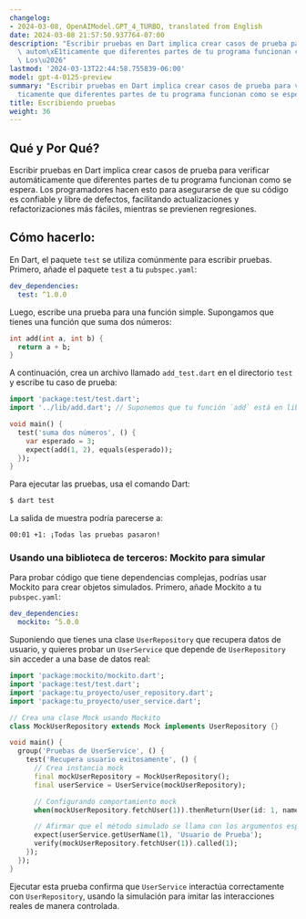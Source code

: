 ```yaml
---
changelog:
- 2024-03-08, OpenAIModel.GPT_4_TURBO, translated from English
date: 2024-03-08 21:57:50.937764-07:00
description: "Escribir pruebas en Dart implica crear casos de prueba para verificar\
  \ autom\xE1ticamente que diferentes partes de tu programa funcionan como se espera.\
  \ Los\u2026"
lastmod: '2024-03-13T22:44:58.755839-06:00'
model: gpt-4-0125-preview
summary: "Escribir pruebas en Dart implica crear casos de prueba para verificar autom\xE1\
  ticamente que diferentes partes de tu programa funcionan como se espera."
title: Escribiendo pruebas
weight: 36
---
```


## Qué y Por Qué?

Escribir pruebas en Dart implica crear casos de prueba para verificar automáticamente que diferentes partes de tu programa funcionan como se espera. Los programadores hacen esto para asegurarse de que su código es confiable y libre de defectos, facilitando actualizaciones y refactorizaciones más fáciles, mientras se previenen regresiones.

## Cómo hacerlo:

En Dart, el paquete `test` se utiliza comúnmente para escribir pruebas. Primero, añade el paquete `test` a tu `pubspec.yaml`:

```yaml
dev_dependencies:
  test: ^1.0.0
```

Luego, escribe una prueba para una función simple. Supongamos que tienes una función que suma dos números:

```dart
int add(int a, int b) {
  return a + b;
}
```

A continuación, crea un archivo llamado `add_test.dart` en el directorio `test` y escribe tu caso de prueba:

```dart
import 'package:test/test.dart';
import '../lib/add.dart'; // Suponemos que tu función `add` está en lib/add.dart

void main() {
  test('suma dos números', () {
    var esperado = 3;
    expect(add(1, 2), equals(esperado));
  });
}
```

Para ejecutar las pruebas, usa el comando Dart:

```bash
$ dart test
```

La salida de muestra podría parecerse a:

```
00:01 +1: ¡Todas las pruebas pasaron!
```

### Usando una biblioteca de terceros: Mockito para simular

Para probar código que tiene dependencias complejas, podrías usar Mockito para crear objetos simulados. Primero, añade Mockito a tu `pubspec.yaml`:

```yaml
dev_dependencies:
  mockito: ^5.0.0
```

Suponiendo que tienes una clase `UserRepository` que recupera datos de usuario, y quieres probar un `UserService` que depende de `UserRepository` sin acceder a una base de datos real:

```dart
import 'package:mockito/mockito.dart';
import 'package:test/test.dart';
import 'package:tu_proyecto/user_repository.dart';
import 'package:tu_proyecto/user_service.dart';

// Crea una clase Mock usando Mockito
class MockUserRepository extends Mock implements UserRepository {}

void main() {
  group('Pruebas de UserService', () {
    test('Recupera usuario exitosamente', () {
      // Crea instancia mock
      final mockUserRepository = MockUserRepository();
      final userService = UserService(mockUserRepository);

      // Configurando comportamiento mock
      when(mockUserRepository.fetchUser(1)).thenReturn(User(id: 1, name: 'Usuario de Prueba'));

      // Afirmar que el método simulado se llama con los argumentos esperados
      expect(userService.getUserName(1), 'Usuario de Prueba');
      verify(mockUserRepository.fetchUser(1)).called(1);
    });
  });
}
```

Ejecutar esta prueba confirma que `UserService` interactúa correctamente con `UserRepository`, usando la simulación para imitar las interacciones reales de manera controlada.
